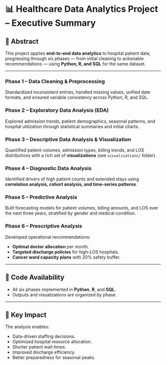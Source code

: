 # 📊 Healthcare Data Analytics Project – Executive Summary

## 📌 Abstract
This project applies **end-to-end data analytics** to hospital patient data, progressing through six phases — from initial cleaning to actionable recommendations — using **Python, R, and SQL** for the same dataset.

---

### **Phase 1 – Data Cleaning & Preprocessing**
Standardized inconsistent entries, handled missing values, unified date formats, and ensured variable consistency across Python, R, and SQL.

### **Phase 2 – Exploratory Data Analysis (EDA)**
Explored admission trends, patient demographics, seasonal patterns, and hospital utilization through statistical summaries and initial charts.

### **Phase 3 – Descriptive Data Analysis & Visualization**
Quantified patient volumes, admission types, billing trends, and LOS distributions with a rich set of **visualizations** (see `visualizations/` folder).

### **Phase 4 – Diagnostic Data Analysis**
Identified drivers of high patient counts and extended stays using **correlation analysis, cohort analysis, and time-series patterns**.

### **Phase 5 – Predictive Analysis**
Built forecasting models for patient volumes, billing amounts, and LOS over the next three years, stratified by gender and medical condition.

### **Phase 6 – Prescriptive Analysis**
Developed operational recommendations:
- **Optimal doctor allocation** per month.
- **Targeted discharge policies** for high-LOS hospitals.
- **Cancer ward capacity plans** with 20% safety buffer.

---

## 📂 Code Availability
- All six phases implemented in **Python**, **R**, and **SQL**.
- Outputs and visualizations are organized by phase.

---

## 🧠 Key Impact
The analysis enables:
- Data-driven staffing decisions.
- Optimized hospital resource allocation.
- Shorter patient wait times.
- Improved discharge efficiency.
- Better preparedness for seasonal peaks.

